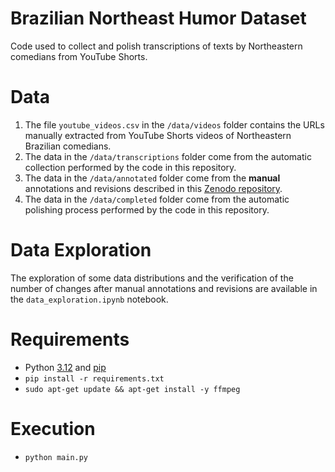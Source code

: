 # Brazilian Northeast Humor Dataset

Code used to collect and polish transcriptions of texts by Northeastern comedians from YouTube Shorts.

# Data

1. The file ```youtube_videos.csv``` in the ```/data/videos``` folder contains the URLs manually extracted from YouTube Shorts videos of Northeastern Brazilian comedians.
2. The data in the ```/data/transcriptions``` folder come from the automatic collection performed by the code in this repository.
3. The data in the ```/data/annotated``` folder come from the <b>manual</b> annotations and revisions described in this [Zenodo repository](https://zenodo.org/records/15473224).
4. The data in the ```/data/completed``` folder come from the automatic polishing process performed by the code in this repository.

# Data Exploration

The exploration of some data distributions and the verification of the number of changes after manual annotations and revisions are available in the ```data_exploration.ipynb``` notebook.

# Requirements

- Python [3.12](https://www.python.org/downloads/release/python-3120/) and [pip](https://pip.pypa.io/en/stable/installation/)
- ``pip install -r requirements.txt``
- ``sudo apt-get update && apt-get install -y ffmpeg``

# Execution
- ``python main.py``





